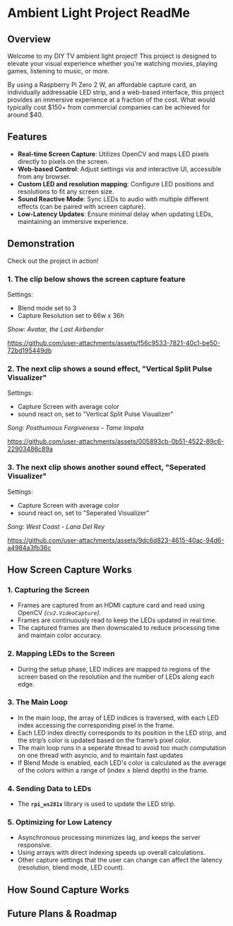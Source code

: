 # Ambient Light Project ReadMe

## Overview
Welcome to my DIY TV ambient light project! This project is designed to elevate your visual experience whether you're watching movies, playing games, listening to music, or more.

By using a Raspberry Pi Zero 2 W, an affordable capture card, an individually addressable LED strip, and a web-based interface, this project provides an immersive experience at a fraction of the cost. What would typically cost $150+ from commercial companies can be achieved for around $40.

## Features
- **Real-time Screen Capture**: Utilizes OpenCV and maps LED pixels directly to pixels on the screen.
- **Web-based Control**: Adjust settings via and interactive UI, accessible from any browser.
- **Custom LED and resolution mapping**: Configure LED positions and resolutions to fit any screen size.
- **Sound Reactive Mode**: Sync LEDs to audio with multiple different effects (can be paired with screen capture).
- **Low-Latency Updates**: Ensure minimal delay when updating LEDs, maintaining an immersive experience.

## Demonstration
Check out the project in action!

### 1. **The clip below shows the screen capture feature**

Settings: 
- Blend mode set to 3
- Capture Resolution set to 66w x 36h

*Show: Avatar, the Last Airbender*

https://github.com/user-attachments/assets/f56c9533-7821-40c1-be50-72bd195449db


### 2. **The next clip shows a sound effect, "Vertical Split Pulse Visualizer"**

Settings: 
- Capture Screen with average color
- sound react on, set to "Vertical Split Pulse Visualizer"

*Song: Posthumous Forgiveness - Tame Impala*

https://github.com/user-attachments/assets/005893cb-0b51-4522-89c6-22903486c89a


### 3. **The next clip shows another sound effect, "Seperated Visualizer"**

Settings:
- Capture Screen with average color
- sound react on, set to "Seperated Visualizer"

*Song: West Coast - Lana Del Rey*

https://github.com/user-attachments/assets/9dc6d823-4615-40ac-94d6-a4984a3fb36c

## How Screen Capture Works
### 1. **Capturing the Screen**
- Frames are captured from an HDMI capture card and read using OpenCV *(`cv2.VideoCapture`)*.
- Frames are continuously read to keep the LEDs updated in real time.
- The captured frames are then downscaled to reduce processing time and maintain color accuracy.
### 2. **Mapping LEDs to the Screen**
- During the setup phase, LED indices are mapped to regions of the screen based on the resolution and the number of LEDs along each edge.
### 3. **The Main Loop**
- In the main loop, the array of LED indices is traversed, with each LED index accessing the corresponding pixel in the frame.
- Each LED index directly corresponds to its position in the LED strip, and the strip’s color is updated based on the frame’s pixel color.
- The main loop runs in a seperate thread to avoid too much computation on one thread with asyncio, and to maintain fast updates
- If Blend Mode is enabled, each LED's color is calculated as the average of the colors within a range of (index ± blend depth) in the frame.
### 4. **Sending Data to LEDs**
- The **`rpi_ws281x`** library is used to update the LED strip.

### 5. **Optimizing for Low Latency**
- Asynchronous processing minimizes lag, and keeps the server responsive.
- Using arrays with direct indexing speeds up overall calculations.
- Other capture settings that the user can change can affect the latency (resolution, blend mode, LED count).

## How Sound Capture Works

## Future Plans & Roadmap

